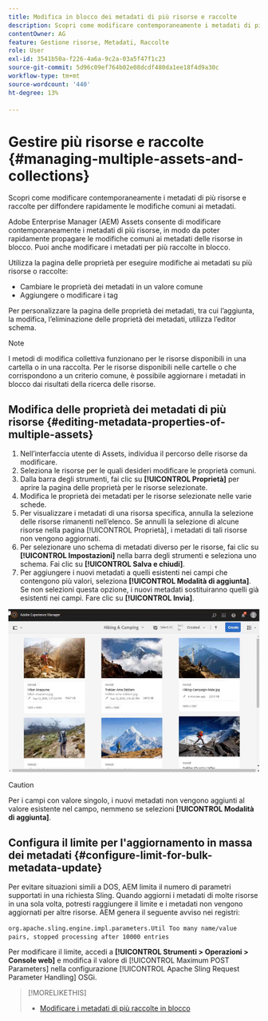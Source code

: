```yaml
---
title: Modifica in blocco dei metadati di più risorse e raccolte
description: Scopri come modificare contemporaneamente i metadati di più risorse e raccolte per diffondere rapidamente le comuni modifiche ai metadati.
contentOwner: AG
feature: Gestione risorse, Metadati, Raccolte
role: User
exl-id: 3541b50a-f226-4a6a-9c2a-03a5f47f1c23
source-git-commit: 5d96c09ef764b02e08dcdf480da1ee18f4d9a30c
workflow-type: tm+mt
source-wordcount: '440'
ht-degree: 13%

---
```


# Gestire più risorse e raccolte {#managing-multiple-assets-and-collections}

Scopri come modificare contemporaneamente i metadati di più risorse e raccolte per diffondere rapidamente le modifiche comuni ai metadati.

Adobe Enterprise Manager (AEM) Assets consente di modificare contemporaneamente i metadati di più risorse, in modo da poter rapidamente propagare le modifiche comuni ai metadati delle risorse in blocco. Puoi anche modificare i metadati per più raccolte in blocco.

Utilizza la pagina delle proprietà per eseguire modifiche ai metadati su più risorse o raccolte:

* Cambiare le proprietà dei metadati in un valore comune
* Aggiungere o modificare i tag

Per personalizzare la pagina delle proprietà dei metadati, tra cui l’aggiunta, la modifica, l’eliminazione delle proprietà dei metadati, utilizza l’editor schema.

>[!NOTE]
>
>I metodi di modifica collettiva funzionano per le risorse disponibili in una cartella o in una raccolta. Per le risorse disponibili nelle cartelle o che corrispondono a un criterio comune, è possibile aggiornare i metadati in blocco dai risultati della ricerca delle risorse.

## Modifica delle proprietà dei metadati di più risorse {#editing-metadata-properties-of-multiple-assets}

1. Nell’interfaccia utente di Assets, individua il percorso delle risorse da modificare.
1. Seleziona le risorse per le quali desideri modificare le proprietà comuni.
1. Dalla barra degli strumenti, fai clic su **[!UICONTROL Proprietà]** per aprire la pagina delle proprietà per le risorse selezionate.
1. Modifica le proprietà dei metadati per le risorse selezionate nelle varie schede.
1. Per visualizzare i metadati di una risorsa specifica, annulla la selezione delle risorse rimanenti nell’elenco. Se annulli la selezione di alcune risorse nella pagina [!UICONTROL Proprietà], i metadati di tali risorse non vengono aggiornati.
1. Per selezionare uno schema di metadati diverso per le risorse, fai clic su **[!UICONTROL Impostazioni]** nella barra degli strumenti e seleziona uno schema. Fai clic su **[!UICONTROL Salva e chiudi]**.
1. Per aggiungere i nuovi metadati a quelli esistenti nei campi che contengono più valori, seleziona **[!UICONTROL Modalità di aggiunta]**. Se non selezioni questa opzione, i nuovi metadati sostituiranno quelli già esistenti nei campi. Fare clic su **[!UICONTROL Invia]**.

![Applicazione in blocco dello schema metadati a più risorse](assets/metadata-schema-bulk-edit.gif)

>[!CAUTION]
>
>Per i campi con valore singolo, i nuovi metadati non vengono aggiunti al valore esistente nel campo, nemmeno se selezioni **[!UICONTROL Modalità di aggiunta]**.

## Configura il limite per l&#39;aggiornamento in massa dei metadati {#configure-limit-for-bulk-metadata-update}

Per evitare situazioni simili a DOS, AEM limita il numero di parametri supportati in una richiesta Sling. Quando aggiorni i metadati di molte risorse in una sola volta, potresti raggiungere il limite e i metadati non vengono aggiornati per altre risorse. AEM genera il seguente avviso nei registri:

`org.apache.sling.engine.impl.parameters.Util Too many name/value pairs, stopped processing after 10000 entries`

Per modificare il limite, accedi a **[!UICONTROL Strumenti > Operazioni > Console web]** e modifica il valore di [!UICONTROL Maximum POST Parameters] nella configurazione [!UICONTROL Apache Sling Request Parameter Handling] OSGi.

>[!MORELIKETHIS]
>
>* [Modificare i metadati di più raccolte in blocco](managing-collections-touch-ui.md#editing-collection-metadata-in-bulk)

